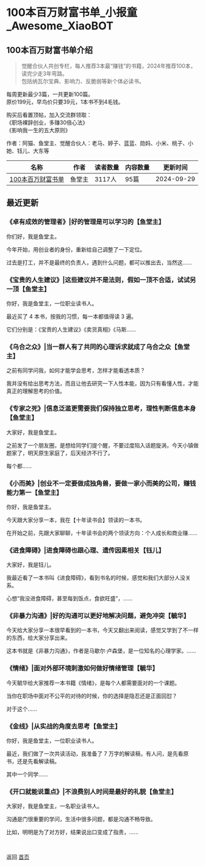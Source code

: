 # 100本百万财富书单_小报童_Awesome_XiaoBOT

## 100本百万财富书单介绍
> 觉醒合伙人共创专栏，每人推荐3本最“赚钱”的书籍，2024年推荐100本，读完少走3年弯路。    
包括纳瓦尔宝典、影响力、反脆弱等新个体必读书。    
    
每周更新最少3篇，一共更新100篇。    
原价199元，早鸟价只要39元，1本书不到4毛钱。    
    
购买后看置顶帖，加入交流群领取：    
《职场裸辞创业，多赚30倍心法》    
《影响我一生的五大原则》    
    
作者：阿猫、鱼堂主、觉醒合伙人：老马、婷子、蓝蓝、勋妈、小米、桃子、小她、钰儿、大东等  
  


|名称|作者|读者数量|内容数量|更新时间|
|---|---|---|---|---|
|[100本百万财富书单](https://xiaobot.net/p/juexingguihua?refer=0b133df9-27dc-423b-8101-639049001c13)|鱼堂主|3117人|95篇|2024-09-29|

## 最近更新
### 《卓有成效的管理者》|好的管理是可以学习的【鱼堂主】

你们好，我是鱼堂主。

今年开始，用创业者的身份，重新给自己调整了一下定位。

过去是打工，并不是最终的负责人，遇到什么问题，都可以推出去，当然这......

### 《宝贵的人生建议》|这些建议并不是法则，假如一顶不合适，试试另一顶【鱼堂主】

你好，我是鱼堂主，一位职业读书人。

最近买了 4 本书，按我的习惯，每一本都值得读 3 遍。

它们分别是：《宝贵的人生建议》《卖货真相》《马斯......

### 《乌合之众》|当一群人有了共同的心理诉求就成了乌合之众【鱼堂主】

之前有同学问我，如何才能学会思考，怎样才能看透本质？

我并没有给出思考方法，而且让他去研究一下人性本能，因为只有看懂人性，才能真正的理解思考的价值。

### 《专家之死》|信息泛滥更需要我们保持独立思考，理性判断信息本身【鱼堂主】

大家好，我是鱼堂主。

之前发了一个朋友圈，是想给同学们提个醒，不要过度陷入话题旋涡，今天小镇做题家了，明天原生家庭了，后天经济不行了。

每个都......

### 《小而美》|创业不一定要做成独角兽，要做一家小而美的公司，赚钱能力第一【鱼堂主】

你好，我是鱼堂主。

今天跟大家分享一本，我在【十年读书会】领读的一本书。

在开始之前，先跟大家聊聊，十年读书会的两个领读方向：个人成长和商业赚......

### 《进食障碍》|进食障碍也跟心理、遗传因素相关【钰儿】

大家好，我是钰儿。

我最近看了一本书叫《进食障碍》，看到书名的时候，感觉和我们大部分人没关系。

心想“我没进食障碍，甚至每到饭点，食欲旺盛”，......

### 《非暴力沟通》|好的沟通可以更好地解决问题，避免冲突【毓华】

今天给大家分享一本很早看到的一本书，今天又翻出来阅读，感觉又学到了不一样的东西，给大家分享出来。

这本书就是《非暴力沟通》，作者是马歇尔·卢森堡，是一位知名的心理学家。......

### 《情绪》|面对外部环境刺激如何做好情绪管理【毓华】

今天毓华给大家推荐一本书籍《情绪》，是每个人都需要面对的一个课题。

当你在职场中面对不公平的对待的时候，你的选择是隐忍还是正面回怼？

对于这个......

### 《金线》|从实战的角度去思考【鱼堂主】

你好，我是鱼堂主，一位职业读书人。

最近，我们做了一次共读活动，我准备了 7 万字的解读稿，有人问，是先看原书，还是先看解读稿。

其中一个同学......

### 《开口就能说重点》|不浪费别人时间是最好的礼貌【鱼堂主】

大家好，我是鱼堂主，一名职业读书人。

沟通是门很重要的学问，生活中很多问题，都是沟通不畅导致。

比如，明明是为了对方好，结果说出口变成了指责，......


<a href="https://github.com/Reno9527/awesome-xiaobot" style="color: white; text-decoration: none;">awesome-xiaobot</a>

返回 [首页](../README.md)
